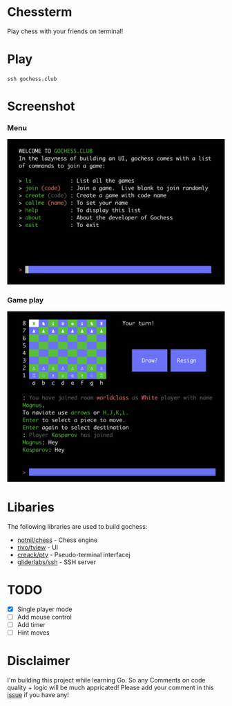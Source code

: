 # Chessterm
Play chess with your friends on terminal!
# Play
`ssh gochess.club`

# Screenshot
### Menu
![](./statics/menu.png)
### Game play
![](./statics/gochess.png)

# Libaries
The following libraries are used to build gochess:
- [notnil/chess](https://github.com/notnil/chess) - Chess engine
- [rivo/tview](https://github.com/rivo/tview) - UI
- [creack/pty](https://github.com/creack/pty) - Pseudo-terminal interfacej
- [gliderlabs/ssh](https://github.com/gliderlabs/ssh) - SSH server
# TODO
- [x] Single player mode
- [ ] Add mouse control
- [ ] Add timer
- [ ] Hint moves 

# Disclaimer
I'm building this project while learning Go. So any Comments on code quality + logic will be much appricated!
Please add your comment in this [issue](https://github.com/qnkhuat/chessterm/issues/1) if you have any!
